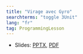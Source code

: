 ```yaml
---
title: "Virage avec Gyro"
searchterms: "toggle 3Unit"
lang: "fr"
tag: ProgrammingLesson
---
```

 <ul>
 <li class="ng-binding">Slides:
 <a href="ProgrammingLessons/FLL-RD-12-U3-Virage-avec-Gyro.pptx">PPTX</a>,
 <a href="ProgrammingLessons/FLL-RD-12-U3-Virage-avec-Gyro.pdf">PDF</a>
 </li>
 </ul>
